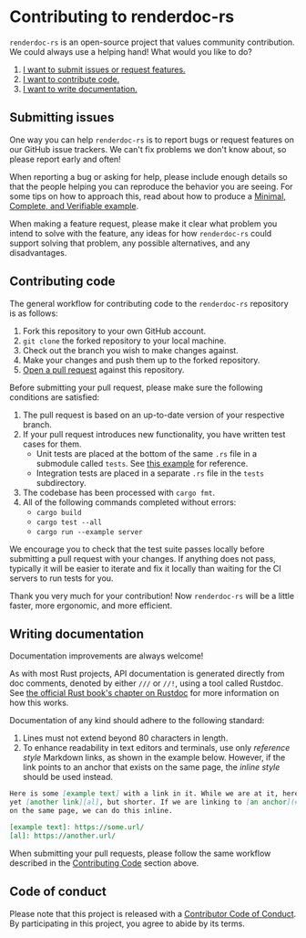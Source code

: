# Contributing to renderdoc-rs

`renderdoc-rs` is an open-source project that values community contribution. We
could always use a helping hand! What would you like to do?

1. [I want to submit issues or request features.](#submitting-issues)
2. [I want to contribute code.](#contributing-code)
3. [I want to write documentation.](#writing-documentation)

## Submitting issues

One way you can help `renderdoc-rs` is to report bugs or request features on our
GitHub issue trackers. We can't fix problems we don't know about, so please
report early and often!

When reporting a bug or asking for help, please include enough details so that
the people helping you can reproduce the behavior you are seeing. For some tips
on how to approach this, read about how to produce a
[Minimal, Complete, and Verifiable example][mcve].

[mcve]: https://stackoverflow.com/help/mcve

When making a feature request, please make it clear what problem you intend to
solve with the feature, any ideas for how `renderdoc-rs` could support solving
that problem, any possible alternatives, and any disadvantages.

## Contributing code

The general workflow for contributing code to the `renderdoc-rs` repository is
as follows:

1. Fork this repository to your own GitHub account.
2. `git clone` the forked repository to your local machine.
3. Check out the branch you wish to make changes against.
4. Make your changes and push them up to the forked repository.
5. [Open a pull request] against this repository.

[Open a pull request]: https://github.com/ebkalderon/renderdoc-rs/compare

Before submitting your pull request, please make sure the following conditions
are satisfied:

1. The pull request is based on an up-to-date version of your respective branch.
2. If your pull request introduces new functionality, you have written test
   cases for them.
   * Unit tests are placed at the bottom of the same `.rs` file in a submodule
     called `tests`. See [this example] for reference.
   * Integration tests are placed in a separate `.rs` file in the `tests`
     subdirectory.
3. The codebase has been processed with `cargo fmt`.
4. All of the following commands completed without errors:
   * `cargo build`
   * `cargo test --all`
   * `cargo run --example server`

[this example]: ./src/codec.rs#L80-L135

We encourage you to check that the test suite passes locally before submitting a
pull request with your changes. If anything does not pass, typically it will be
easier to iterate and fix it locally than waiting for the CI servers to run
tests for you.

Thank you very much for your contribution! Now `renderdoc-rs` will be a little
faster, more ergonomic, and more efficient.

## Writing documentation

Documentation improvements are always welcome!

As with most Rust projects, API documentation is generated directly from doc
comments, denoted by either `///` or `//!`, using a tool called Rustdoc. See
[the official Rust book's chapter on Rustdoc][rd] for more information on how
this works.

[rd]: https://doc.rust-lang.org/book/ch14-02-publishing-to-crates-io.html#making-useful-documentation-comments

Documentation of any kind should adhere to the following standard:

1. Lines must not extend beyond 80 characters in length.
2. To enhance readability in text editors and terminals, use only *reference
   style* Markdown links, as shown in the example below. However, if the link
   points to an anchor that exists on the same page, the *inline style* should
   be used instead.

```markdown
Here is some [example text] with a link in it. While we are at it, here is yet
yet [another link][al], but shorter. If we are linking to [an anchor](#anchor)
on the same page, we can do this inline.

[example text]: https://some.url/
[al]: https://another.url/
```

When submitting your pull requests, please follow the same workflow described in
the [Contributing Code](#contributing-code) section above.

## Code of conduct

Please note that this project is released with a [Contributor Code of Conduct].
By participating in this project, you agree to abide by its terms.

[Contributor Code of Conduct]: ./CODE_OF_CONDUCT.md
